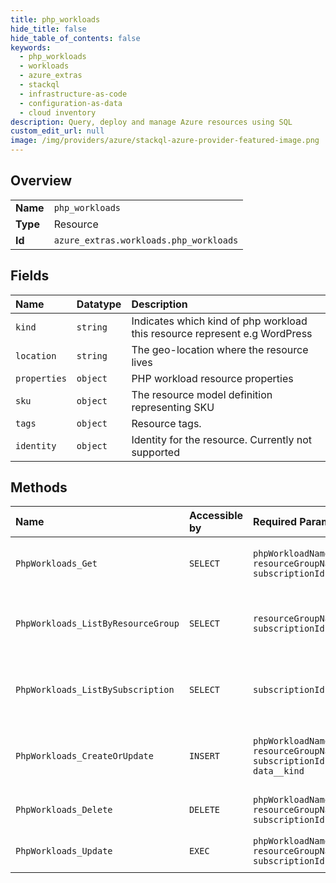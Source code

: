 ```yaml
---
title: php_workloads
hide_title: false
hide_table_of_contents: false
keywords:
  - php_workloads
  - workloads
  - azure_extras    
  - stackql
  - infrastructure-as-code
  - configuration-as-data
  - cloud inventory
description: Query, deploy and manage Azure resources using SQL
custom_edit_url: null
image: /img/providers/azure/stackql-azure-provider-featured-image.png
---
```

  
    

## Overview
<table><tbody>
<tr><td><b>Name</b></td><td><code>php_workloads</code></td></tr>
<tr><td><b>Type</b></td><td>Resource</td></tr>
<tr><td><b>Id</b></td><td><code>azure_extras.workloads.php_workloads</code></td></tr>
</tbody></table>

## Fields
| Name | Datatype | Description |
|:-----|:---------|:------------|
| `kind` | `string` | Indicates which kind of php workload this resource represent e.g WordPress |
| `location` | `string` | The geo-location where the resource lives |
| `properties` | `object` | PHP workload resource properties |
| `sku` | `object` | The resource model definition representing SKU |
| `tags` | `object` | Resource tags. |
| `identity` | `object` | Identity for the resource. Currently not supported |
## Methods
| Name | Accessible by | Required Params | Description |
|:-----|:--------------|:----------------|:------------|
| `PhpWorkloads_Get` | `SELECT` | `phpWorkloadName, resourceGroupName, subscriptionId` | Gets the PHP workload resource. |
| `PhpWorkloads_ListByResourceGroup` | `SELECT` | `resourceGroupName, subscriptionId` | Lists PHP workload resources in a resource group. |
| `PhpWorkloads_ListBySubscription` | `SELECT` | `subscriptionId` | Lists PHP workload resources for a subscription. |
| `PhpWorkloads_CreateOrUpdate` | `INSERT` | `phpWorkloadName, resourceGroupName, subscriptionId, data__kind` | Create or updated PHP workload resource. |
| `PhpWorkloads_Delete` | `DELETE` | `phpWorkloadName, resourceGroupName, subscriptionId` | Delete PHP workload resource. |
| `PhpWorkloads_Update` | `EXEC` | `phpWorkloadName, resourceGroupName, subscriptionId` | Update PHP workload resource. |
